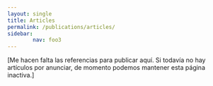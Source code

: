 ```yaml
---
layout: single
title: Articles
permalink: /publications/articles/
sidebar:
        nav: foo3
---
```

[Me hacen falta las referencias para publicar aquí. Si todavía no hay artículos por anunciar, de momento podemos mantener esta página inactiva.]
<!--
<table>
        <tr>
                <td> <img src="/assets/images/JoGH.jpg" alt="Journal of Global History" style="width:150px">
                </td>
                <td style="vertical-align:text-top;"> <em> Special Issue of the Journal of Global History</em>
                <br>Forthcoming
                </td>
        </tr>
        <tr>
                <td> <img src="/assets/images/literary_translation.jpg" alt="Literary Translation and Cultural Mediators in ‘Peripheral’ Cultures" style="width:150px">
                </td>
                <td style="vertical-align:text-top;"> <a href="https://www.palgrave.com/gp/book/9783319781136" style="link.color:black; visited.color:black;"><em> Literary Translation and Cultural Mediators in ‘Peripheral’ Cultures. Customs Officers or Smugglers?</em></a>
                <br>Diana Roig Sanz and Reine Meylaerts (Eds.)
                <br>London/New York: Palgrave MacMillan, 2018.
                </td>
        </tr>
</table>
-->

